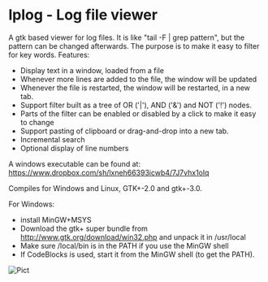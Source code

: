 lplog - Log file viewer
=======================

A gtk based viewer for log files.
It is like "tail -F | grep pattern", but the pattern can be changed afterwards.
The purpose is to make it easy to filter for key words.
Features:
* Display text in a window, loaded from a file
* Whenever more lines are added to the file, the window will be updated
* Whenever the file is restarted, the window will be restarted, in a new tab.
* Support filter built as a tree of OR ('|'), AND ('&') and NOT ('!') nodes.
* Parts of the filter can be enabled or disabled by a click to make it easy to change
* Support pasting of clipboard or drag-and-drop into a new tab.
* Incremental search
* Optional display of line numbers

A windows executable can be found at: https://www.dropbox.com/sh/lxneh66393icwb4/7J7vhx1olq

Compiles for Windows and Linux, GTK+-2.0 and gtk+-3.0.

For Windows:
* install MinGW+MSYS
* Download the gtk+ super bundle from http://www.gtk.org/download/win32.php and unpack it in /usr/local
* Make sure /local/bin is in the PATH if you use the MinGW shell
* If CodeBlocks is used, start it from the MinGW shell (to get the PATH).

![Pict](https://dl.dropboxusercontent.com/u/3471992/lplog1.png)
